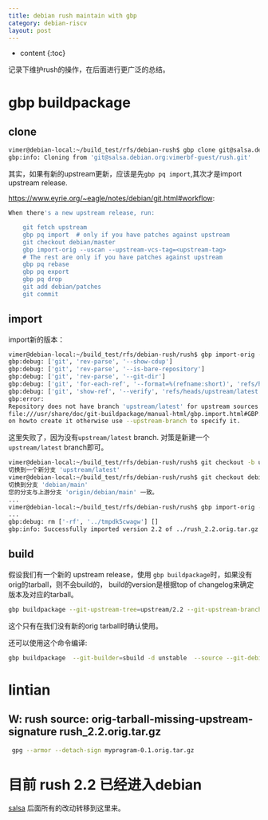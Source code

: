 ```yaml
---
title: debian rush maintain with gbp
category: debian-riscv
layout: post
---
```

* content
{:toc}

记录下维护rush的操作，在后面进行更广泛的总结。

#  gbp buildpackage

## clone
```bash
vimer@debian-local:~/build_test/rfs/debian-rush$ gbp clone git@salsa.debian.org:vimerbf-guest/rush.git
gbp:info: Cloning from 'git@salsa.debian.org:vimerbf-guest/rush.git'
```

其实，如果有新的upstream更新，应该是先`gbp pq import`,其次才是import upstream release.

https://www.eyrie.org/~eagle/notes/debian/git.html#workflow:

```bash
When there's a new upstream release, run:

    git fetch upstream
    gbp pq import  # only if you have patches against upstream
    git checkout debian/master
    gbp import-orig --uscan --upstream-vcs-tag=<upstream-tag>
    # The rest are only if you have patches against upstream
    gbp pq rebase
    gbp pq export
    gbp pq drop
    git add debian/patches
    git commit
```

## import
import新的版本：

```bash
vimer@debian-local:~/build_test/rfs/debian-rush/rush$ gbp import-orig --uscan --debian-branch=debian/main --upstream-branch=upstream/latest --verbose   
gbp:debug: ['git', 'rev-parse', '--show-cdup']
gbp:debug: ['git', 'rev-parse', '--is-bare-repository']
gbp:debug: ['git', 'rev-parse', '--git-dir']
gbp:debug: ['git', 'for-each-ref', '--format=%(refname:short)', 'refs/heads/']
gbp:debug: ['git', 'show-ref', '--verify', 'refs/heads/upstream/latest']
gbp:error:
Repository does not have branch 'upstream/latest' for upstream sources. If there is none see
file:///usr/share/doc/git-buildpackage/manual-html/gbp.import.html#GBP.IMPORT.CONVERT
on howto create it otherwise use --upstream-branch to specify it.
```
这里失败了，因为没有`upstream/latest` branch. 对策是新建一个`upstream/latest` branch即可。

```bash
vimer@debian-local:~/build_test/rfs/debian-rush/rush$ git checkout -b upstream/latest
切换到一个新分支 'upstream/latest'
vimer@debian-local:~/build_test/rfs/debian-rush/rush$ git checkout debian/main
切换到分支 'debian/main'
您的分支与上游分支 'origin/debian/main' 一致。
...
vimer@debian-local:~/build_test/rfs/debian-rush/rush$ gbp import-orig --uscan --debian-branch=debian/main --upstream-branch=upstream/latest --verbose
...
gbp:debug: rm ['-rf', '../tmpdk5cwagw'] []
gbp:info: Successfully imported version 2.2 of ../rush_2.2.orig.tar.gz
```

## build 

假设我们有一个新的 upstream release，使用 `gbp buildpackage`时，如果没有orig的tarball，则不会build的，
build的version是根据top of changelog来确定版本及对应的tarball。

```bash
gbp buildpackage --git-upstream-tree=upstream/2.2 --git-upstream-branch=upstream/2.2  --git-builder=sbuild -d unstable  --git-debian-branch=debian/main --git-export-dir=../build-area/ --git-ignore-new  --verbose
```

这个只有在我们没有新的orig tarball时确认使用。

还可以使用这个命令编译:

```bash
gbp buildpackage  --git-builder=sbuild -d unstable  --source --git-debian-branch=debian/main --git-export-dir=../rush-build-area/  --git-ignore-new --verbose
```

# lintian

## W: rush source: orig-tarball-missing-upstream-signature rush_2.2.orig.tar.gz
```bash
 gpg --armor --detach-sign myprogram-0.1.orig.tar.gz
```

# 目前 rush 2.2 已经进入debian

[salsa](git@salsa.debian.org:debian/rush.git) 后面所有的改动转移到这里来。